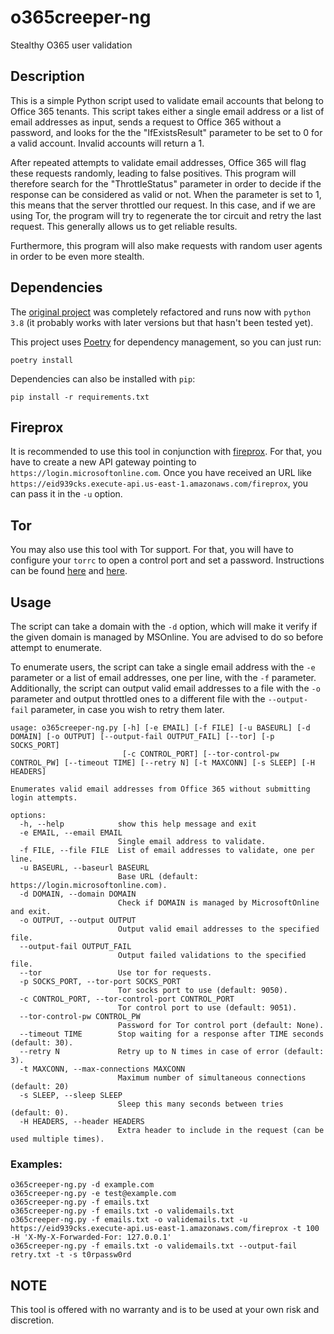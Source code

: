 # o365creeper-ng

Stealthy O365 user validation

## Description

This is a simple Python script used to validate email accounts that belong to Office 365 tenants.
This script takes either a single email address or a list of email addresses as input,
sends a request to Office 365 without a password, and looks for the the "IfExistsResult"
parameter to be set to 0 for a valid account. Invalid accounts will return a 1.

After repeated attempts to validate email addresses, Office 365 will flag these requests randomly,
leading to false positives. This program will therefore search for the "ThrottleStatus" parameter
in order to decide if the response can be considered as valid or not. When the parameter is set to
1, this means that the server throttled our request. In this case, and if we are using Tor, the
program will try to regenerate the tor circuit and retry the last request. This generally
allows us to get reliable results.

Furthermore, this program will also make requests with random user agents in order to be even more
stealth.


## Dependencies

The [original project](https://github.com/LMGsec/o365creeper) was completely refactored and runs
now with `python 3.8` (it probably works with later versions but that hasn't been tested yet).

This project uses [Poetry](https://python-poetry.org/) for dependency management, so you can just
run:
```
poetry install
```

Dependencies can also be installed with `pip`:
```
pip install -r requirements.txt
```

## Fireprox

It is recommended to use this tool in conjunction with [fireprox](https://github.com/ustayready/fireprox).
For that, you have to create a new API gateway pointing to
`https://login.microsoftonline.com`. Once you have received an URL like
`https://eid939cks.execute-api.us-east-1.amazonaws.com/fireprox`, you can pass
it in the `-u` option.

## Tor

You may also use this tool with Tor support. For that, you will have to configure your
`torrc` to open a control port and set a password. Instructions can be found
[here](https://wiki.archlinux.org/title/Tor#Open_Tor_ControlPort) and
[here](https://wiki.archlinux.org/title/Tor#Set_a_Tor_Control_password).


## Usage

The script can take a domain with the `-d` option, which will make it verify if
the given domain is managed by MSOnline. You are advised to do so before
attempt to enumerate.


To enumerate users, the script can take a single email address with the `-e` parameter or a list of email
addresses,
one per line, with the `-f` parameter.
Additionally, the script can output valid email addresses to a file with the `-o` parameter and
output throttled ones to a different file with the `--output-fail` parameter, in case you wish
to retry them later.

```
usage: o365creeper-ng.py [-h] [-e EMAIL] [-f FILE] [-u BASEURL] [-d DOMAIN] [-o OUTPUT] [--output-fail OUTPUT_FAIL] [--tor] [-p SOCKS_PORT]
                         [-c CONTROL_PORT] [--tor-control-pw CONTROL_PW] [--timeout TIME] [--retry N] [-t MAXCONN] [-s SLEEP] [-H HEADERS]

Enumerates valid email addresses from Office 365 without submitting login attempts.

options:
  -h, --help            show this help message and exit
  -e EMAIL, --email EMAIL
                        Single email address to validate.
  -f FILE, --file FILE  List of email addresses to validate, one per line.
  -u BASEURL, --baseurl BASEURL
                        Base URL (default: https://login.microsoftonline.com).
  -d DOMAIN, --domain DOMAIN
                        Check if DOMAIN is managed by MicrosoftOnline and exit.
  -o OUTPUT, --output OUTPUT
                        Output valid email addresses to the specified file.
  --output-fail OUTPUT_FAIL
                        Output failed validations to the specified file.
  --tor                 Use tor for requests.
  -p SOCKS_PORT, --tor-port SOCKS_PORT
                        Tor socks port to use (default: 9050).
  -c CONTROL_PORT, --tor-control-port CONTROL_PORT
                        Tor control port to use (default: 9051).
  --tor-control-pw CONTROL_PW
                        Password for Tor control port (default: None).
  --timeout TIME        Stop waiting for a response after TIME seconds (default: 30).
  --retry N             Retry up to N times in case of error (default: 3).
  -t MAXCONN, --max-connections MAXCONN
                        Maximum number of simultaneous connections (default: 20)
  -s SLEEP, --sleep SLEEP
                        Sleep this many seconds between tries (default: 0).
  -H HEADERS, --header HEADERS
                        Extra header to include in the request (can be used multiple times).
```

### Examples:

```
o365creeper-ng.py -d example.com
o365creeper-ng.py -e test@example.com
o365creeper-ng.py -f emails.txt
o365creeper-ng.py -f emails.txt -o validemails.txt
o365creeper-ng.py -f emails.txt -o validemails.txt -u https://eid939cks.execute-api.us-east-1.amazonaws.com/fireprox -t 100 -H 'X-My-X-Forwarded-For: 127.0.0.1'
o365creeper-ng.py -f emails.txt -o validemails.txt --output-fail retry.txt -t -s t0rpassw0rd
```

## NOTE
This tool is offered with no warranty and is to be used at your own risk and discretion.
